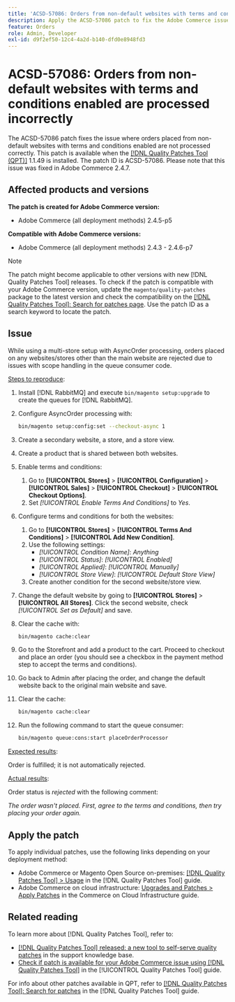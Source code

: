 ```yaml
---
title: 'ACSD-57086: Orders from non-default websites with terms and conditions enabled are processed incorrectly'
description: Apply the ACSD-57086 patch to fix the Adobe Commerce issue where orders placed from non-default websites with terms and conditions enabled are not processed correctly.
feature: Orders
role: Admin, Developer
exl-id: d9f2ef50-12c4-4a2d-b140-dfd0e8948fd3
---
```

# ACSD-57086: Orders from non-default websites with terms and conditions enabled are processed incorrectly

The ACSD-57086 patch fixes the issue where orders placed from non-default websites with terms and conditions enabled are not processed correctly. This patch is available when the [[!DNL Quality Patches Tool (QPT)]](https://experienceleague.adobe.com/en/docs/commerce-operations/tools/quality-patches-tool/quality-patches-tool-to-self-serve-quality-patches) 1.1.49 is installed. The patch ID is ACSD-57086. Please note that this issue was fixed in Adobe Commerce 2.4.7.

## Affected products and versions

**The patch is created for Adobe Commerce version:**

* Adobe Commerce (all deployment methods) 2.4.5-p5

**Compatible with Adobe Commerce versions:**

* Adobe Commerce (all deployment methods) 2.4.3 - 2.4.6-p7

>[!NOTE]
>
>The patch might become applicable to other versions with new [!DNL Quality Patches Tool] releases. To check if the patch is compatible with your Adobe Commerce version, update the `magento/quality-patches` package to the latest version and check the compatibility on the [[!DNL Quality Patches Tool]: Search for patches page](https://experienceleague.adobe.com/tools/commerce-quality-patches/index.html). Use the patch ID as a search keyword to locate the patch.

## Issue

While using a multi-store setup with AsyncOrder processing, orders placed on any websites/stores other than the main website are rejected due to issues with scope handling in the queue consumer code.

<u>Steps to reproduce</u>:

1. Install [!DNL RabbitMQ] and execute `bin/magento setup:upgrade` to create the queues for [!DNL RabbitMQ].
1. Configure AsyncOrder processing with:

    ```bash
    bin/magento setup:config:set --checkout-async 1
    ```

1. Create a secondary website, a store, and a store view.
1. Create a product that is shared between both websites.
1. Enable terms and conditions:
    1. Go to **[!UICONTROL Stores]** > **[!UICONTROL Configuration]** > **[!UICONTROL Sales]** > **[!UICONTROL Checkout]** > **[!UICONTROL Checkout Options]**.
    1. Set *[!UICONTROL Enable Terms And Conditions]* to *Yes*.
1. Configure terms and conditions for both the websites:
    1. Go to **[!UICONTROL Stores]** > **[!UICONTROL Terms And Conditions]** > **[!UICONTROL Add New Condition]**.
    1. Use the following settings:
        * *[!UICONTROL Condition Name]*: *Anything*
        * *[!UICONTROL Status]*: *[!UICONTROL Enabled]*
        * *[!UICONTROL Applied]*: *[!UICONTROL Manually]*
        * *[!UICONTROL Store View]*: *[!UICONTROL Default Store View]*
    1. Create another condition for the second website/store view.
1. Change the default website by going to **[!UICONTROL Stores]** > **[!UICONTROL All Stores]**. Click the second website, check *[!UICONTROL Set as Default]* and save.
1. Clear the cache with:

    ```bash
    bin/magento cache:clear
    ```

1. Go to the Storefront and add a product to the cart. Proceed to checkout and place an order (you should see a checkbox in the payment method step to accept the terms and conditions).
1. Go back to Admin after placing the order, and change the default website back to the original main website and save.
1. Clear the cache:

    ```bash
    bin/magento cache:clear
    ```

1. Run the following command to start the queue consumer:

    ```bash
    bin/magento queue:cons:start placeOrderProcessor
    ```

<u>Expected results</u>:

Order is fulfilled; it is not automatically rejected.

<u>Actual results</u>:

Order status is *rejected* with the following comment: 

*The order wasn't placed. First, agree to the terms and conditions, then try placing your order again.* 

## Apply the patch

To apply individual patches, use the following links depending on your deployment method:

* Adobe Commerce or Magento Open Source on-premises: [[!DNL Quality Patches Tool] > Usage](/help/tools/quality-patches-tool/usage.md) in the [!DNL Quality Patches Tool] guide.
* Adobe Commerce on cloud infrastructure: [Upgrades and Patches > Apply Patches](https://experienceleague.adobe.com/docs/commerce-cloud-service/user-guide/develop/upgrade/apply-patches.html) in the Commerce on Cloud Infrastructure guide.

## Related reading

To learn more about [!DNL Quality Patches Tool], refer to:

* [[!DNL Quality Patches Tool] released: a new tool to self-serve quality patches](https://experienceleague.adobe.com/en/docs/commerce-operations/tools/quality-patches-tool/quality-patches-tool-to-self-serve-quality-patches) in the support knowledge base.
* [Check if patch is available for your Adobe Commerce issue using [!DNL Quality Patches Tool]](/help/tools/quality-patches-tool/patches-available-in-qpt/check-patch-for-magento-issue-with-magento-quality-patches.md) in the [!UICONTROL Quality Patches Tool] guide.


For info about other patches available in QPT, refer to [[!DNL Quality Patches Tool]: Search for patches](https://experienceleague.adobe.com/tools/commerce-quality-patches/index.html) in the [!DNL Quality Patches Tool] guide.
